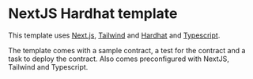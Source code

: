 # NextJS Hardhat template

This template uses [Next.js](https://nextjs.org/), [Tailwind](https://tailwindcss.com/) and [Hardhat](https://hardhat.org/) and [Typescript](https://www.typescriptlang.org/).

The template comes with a sample contract, a test for the contract and a task to deploy the contract. Also comes preconfigured with NextJS, Tailwind and Typescript.
